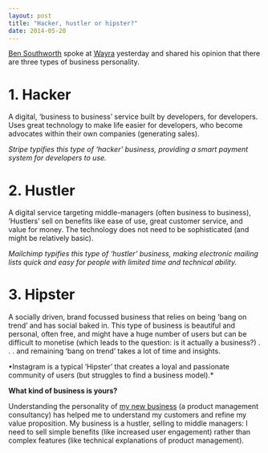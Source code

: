 ```yaml
---
layout: post
title: "Hacker, hustler or hipster?"
date: 2014-05-20
---
```


[Ben Southworth](https://uk.linkedin.com/in/benjaminsouthworth) spoke at [Wayra](http://wayra.co.uk/) yesterday and shared his opinion that there are three types of business personality.

# 1. Hacker

A digital, ‘business to business’ service built by developers, for developers. Uses great technology to make life easier for developers, who become advocates within their own companies (generating sales).

*Stripe typifies this type of ‘hacker’ business, providing a smart payment system for developers to use.*

# 2. Hustler

A digital service targeting middle-managers (often business to business), ‘Hustlers’ sell on benefits like ease of use, great customer service, and value for money. The technology does not need to be sophisticated (and might be relatively basic).

*Mailchimp typifies this type of ‘hustler’ business, making electronic mailing lists quick and easy for people with limited time and technical ability.*

# 3. Hipster

A socially driven, brand focussed business that relies on being ‘bang on trend’ and has social baked in. This type of business is beautiful and personal, often free, and might have a huge number of users but can be difficult to monetise (which leads to the question: is it actually a business?) . . . and remaining ‘bang on trend’ takes a lot of time and insights.

•Instagram is a typical ‘Hipster’ that creates a loyal and passionate community of users (but struggles to find a business model).*

**What kind of business is yours?**

Understanding the personality of [my new business](http://byoi.scottcolfer.com/) (a product management consultancy) has helped me to understand my customers and refine my value proposition. My business is a hustler, selling to middle managers: I need to sell simple benefits (like increased user engagement) rather than complex features (like technical explanations of product management).
